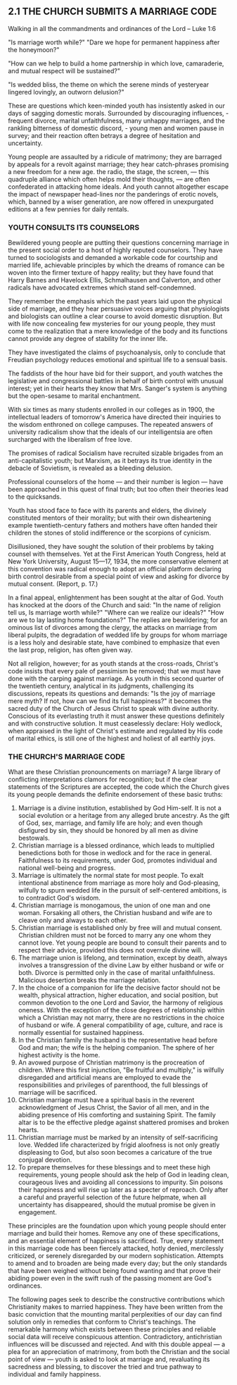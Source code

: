 ## 2.1 THE CHURCH SUBMITS A MARRIAGE CODE

Walking in all the commandments and ordinances of the Lord – Luke 1:6

"Is marriage worth while?" "Dare we hope for permanent happiness after the honeymoon?"

"How can we help to build a home partnership in which love, camaraderie, and mutual respect will be sustained?"

"Is wedded bliss, the theme on which the serene minds of yesteryear lingered lovingly, an outworn delusion?"

These are questions which keen-minded youth has insistently asked in our days of sagging domestic morals. Surrounded by discouraging influences, - frequent divorce, marital unfaithfulness, many unhappy marriages, and the rankling bitterness of domestic discord, - young men and women pause in survey; and their reaction often betrays a degree of hesitation and uncertainty.

Young people are assaulted by a ridicule of matrimony; they are barraged by appeals for a revolt against marriage; they hear catch-phrases promising a new freedom for a new age. the radio, the stage, the screen, — this quadruple alliance which often helps mold their thoughts, — are often confederated in attacking home ideals. And youth cannot altogether escape the impact of newspaper head-lines nor the panderings of erotic novels, which, banned by a wiser generation, are now offered in unexpurgated editions at a few pennies for daily rentals.

### YOUTH CONSULTS ITS COUNSELORS

Bewildered young people are putting their questions concerning marriage in the present social order to a host of highly reputed counselors. They have turned to sociologists and demanded a workable code for courtship and married life, achievable principles by which the dreams of romance can be woven into the firmer texture of happy reality; but they have found that Harry Barnes and Havelock Ellis, Schmalhausen and Calverton, and other radicals have advocated extremes which stand self-condemned.

They remember the emphasis which the past years laid upon the physical side of marriage, and they hear persuasive voices arguing that physiologists and biologists can outline a clear course to avoid domestic disruption. But with life now concealing few mysteries for our young people, they must come to the realization that a mere knowledge of the body and its functions cannot provide any degree of stability for the inner life.

They have investigated the claims of psychoanalysis, only to conclude that Freudian psychology reduces emotional and spiritual life to a sensual basis.

The faddists of the hour have bid for their support, and youth watches the legislative and congressional battles in behalf of birth control with unusual interest; yet in their hearts they know that Mrs. Sanger's system is anything but the open-sesame to marital enchantment.

With six times as many students enrolled in our colleges as in 1900, the intellectual leaders of tomorrow's America have directed their inquiries to the wisdom enthroned on college campuses. The repeated answers of university radicalism show that the ideals of our intelligentsia are often surcharged with the liberalism of free love.

The promises of radical Socialism have recruited sizable brigades from an anti-capitalistic youth; but Marxism, as it betrays its true identity in the debacle of Sovietism, is revealed as a bleeding delusion.

Professional counselors of the home — and their number is legion — have been approached in this quest of final truth; but too often their theories lead to the quicksands.

Youth has stood face to face with its parents and elders, the divinely constituted mentors of their morality; but with their own disheartening example twentieth-century fathers and mothers have often handed their children the stones of stolid indifference or the scorpions of cynicism.

Disillusioned, they have sought the solution of their problems by taking counsel with themselves. Yet at the First American Youth Congress, held at New York University, August 15—17, 1934, the more conservative element at this convention was radical enough to adopt an official platform declaring birth control desirable from a special point of view and asking for divorce by mutual consent. (Report, p. 17.)

In a final appeal, enlightenment has been sought at the altar of God. Youth has knocked at the doors of the Church and said: "In the name of religion tell us, Is marriage worth while?" "Where can we realize our ideals?" "How are we to lay lasting home foundations?" The replies are bewildering; for an ominous list of divorces among the clergy, the attacks on marriage from liberal pulpits, the degradation of wedded life by groups for whom marriage is a less holy and desirable state, have combined to emphasize that even the last prop, religion, has often given way.

Not all religion, however; for as youth stands at the cross-roads, Christ's code insists that every pale of pessimism be removed; that we must have done with the carping against marriage. As youth in this second quarter of the twentieth century, analytical in its judgments, challenging its discussions, repeats its questions and demands: "Is the joy of marriage mere myth? If not, how can we find its full happiness?" it becomes the sacred duty of the Church of Jesus Christ to speak with divine authority. Conscious of its everlasting truth it must answer these questions definitely and with constructive solution. It must ceaselessly declare: Holy wedlock, when appraised in the light of Christ's estimate and regulated by His code of marital ethics, is still one of the highest and holiest of all earthly joys.

### THE CHURCH'S MARRIAGE CODE

What are these Christian pronouncements on marriage? A large library of conflicting interpretations clamors for recognition; but if the clear statements of the Scriptures are accepted, the code which the Church gives its young people demands the definite endorsement of these basic truths:

1. Marriage is a divine institution, established by God Him-self. It is not a social evolution or a heritage from any alleged brute ancestry. As the gift of God, sex, marriage, and family life are holy; and even though disfigured by sin, they should be honored by all men as divine bestowals.
2. Christian marriage is a blessed ordinance, which leads to multiplied benedictions both for those in wedlock and for the race in general. Faithfulness to its requirements, under God, promotes individual and national well-being and progress.
3. Marriage is ultimately the normal state for most people. To exalt intentional abstinence from marriage as more holy and God-pleasing, wilfully to spurn wedded life in the pursuit of self-centered ambitions, is to contradict God's wisdom.
4. Christian marriage is monogamous, the union of one man and one woman. Forsaking all others, the Christian husband and wife are to cleave only and always to each other.
5. Christian marriage is established only by free will and mutual consent. Christian children must not be forced to marry any one whom they cannot love. Yet young people are bound to consult their parents and to respect their advice, provided this does not overrule divine will.
6. The marriage union is lifelong, and termination, except by death, always involves a transgression of the divine Law by either husband or wife or both. Divorce is permitted only in the case of marital unfaithfulness. Malicious desertion breaks the marriage relation.
7. In the choice of a companion for life the decisive factor should not be wealth, physical attraction, higher education, and social position, but common devotion to the one Lord and Savior, the harmony of religious oneness. With the exception of the close degrees of relationship within which a Christian may not marry, there are no restrictions in the choice of husband or wife. A general compatibility of age, culture, and race is normally essential for sustained happiness.
8. In the Christian family the husband is the representative head before God and man; the wife is the helping companion. The sphere of her highest activity is the home.
9. An avowed purpose of Christian matrimony is the procreation of children. Where this first injunction, "Be fruitful and multiply," is wilfully disregarded and artificial means are employed to evade the responsibilities and privileges of parenthood, the full blessings of marriage will be sacrificed.
10. Christian marriage must have a spiritual basis in the reverent acknowledgment of Jesus Christ, the Savior of all men, and in the abiding presence of His comforting and sustaining Spirit. The family altar is to be the effective pledge against shattered promises and broken hearts.
11. Christian marriage must be marked by an intensity of self-sacrificing love. Wedded life characterized by frigid aloofness is not only greatly displeasing to God, but also soon becomes a caricature of the true conjugal devotion.
12. To prepare themselves for these blessings and to meet these high requirements, young people should ask the help of God in leading clean, courageous lives and avoiding all concessions to impurity. Sin poisons their happiness and will rise up later as a specter of reproach. Only after a careful and prayerful selection of the future helpmate, when all uncertainty has disappeared, should the mutual promise be given in engagement.

These principles are the foundation upon which young people should enter marriage and build their homes. Remove any one of these specifications, and an essential element of happiness is sacrificed. True, every statement in this marriage code has been fiercely attacked, hotly denied, mercilessly criticized, or serenely disregarded by our modern sophistication. Attempts to amend and to broaden are being made every day; but the only standards that have been weighed without being found wanting and that prove their abiding power even in the swift rush of the passing moment are God's ordinances.

The following pages seek to describe the constructive contributions which Christianity makes to married happiness. They have been written from the basic conviction that the mounting marital perplexities of our day can find solution only in remedies that conform to Christ's teachings. The remarkable harmony which exists between these principles and reliable social data will receive conspicuous attention. Contradictory, antichristian influences will be discussed and rejected. And with this double appeal — a plea for an appreciation of matrimony, from both the Christian and the social point of view — youth is asked to look at marriage and, revaluating its sacredness and blessing, to discover the tried and true pathway to individual and family happiness.
